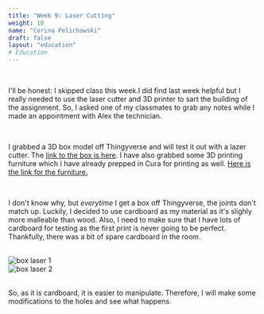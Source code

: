 ```yaml
---
title: "Week 9: Laser Cutting"
weight: 10
name: "Corina Pelichowski"
draft: false
layout: "education"
# Education
---
```

<br>
<div class="container">
    <p>
        I'll be honest: I skipped class this week.I did find last week helpful but I really needed to use the laser cutter and 3D printer to sart the building of the assignment. So, I asked one of my classmates to grab any notes while I made an appointment with Alex the technician.
    </p>
    <br>
    <p>
        I grabbed a 3D box model off Thingyverse and will test it out with a lazer cutter. The <a href="https://www.thingiverse.com/thing:3670327">link to the box is here</a>. I have also grabbed some 3D printing furniture which I have already prepped in Cura for printing as well. <a href="https://www.thingiverse.com/thing:3741550">Here is the link for the furniture.</a>
    </p>
    <br>
    <p>
        I don't know why, but <i>everytime</i> I get a box off Thingyverse, the joints don't match up. Luckily, I decided to use cardboard as my material as it's slighly more malleable than wood. Also, I need to make sure that I have lots of cardboard for testing as the first print is never going to be perfect. Thankfully, there was a bit of spare cardboard in the room.
    </p>
    <br>
    <!--Images-->
    <div class="row">
        <div class="col">
            <img src="/img/master_of_design/masters_exp/box_laser_1.jpg" alt="box laser 1">
        </div>
         <div class="col">
            <img src="/img/master_of_design/masters_exp/box_laser_2.jpg" alt="box laser 2">
        </div>
    </div>
    <br>
    <p>
        So, as it is cardboard, it is easier to manipulate. Therefore, I will make some modifications to the holes and see what happens.
    </p>
</div>